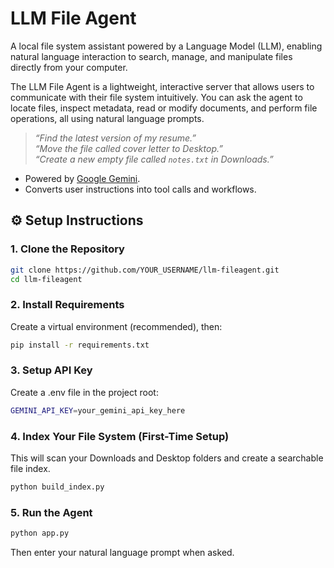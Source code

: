 # LLM File Agent
A local file system assistant powered by a Language Model (LLM), enabling natural language interaction to search, manage, and manipulate files directly from your computer.

The LLM File Agent is a lightweight, interactive server that allows users to communicate with their file system intuitively. You can ask the agent to locate files, inspect metadata, read or modify documents, and perform file operations, all using natural language prompts.

> _“Find the latest version of my resume.”_  
> _“Move the file called cover letter to Desktop.”_  
> _“Create a new empty file called `notes.txt` in Downloads.”_

- Powered by [Google Gemini](https://ai.google.dev).
- Converts user instructions into tool calls and workflows.

## ⚙️ Setup Instructions

### 1. Clone the Repository
```bash
git clone https://github.com/YOUR_USERNAME/llm-fileagent.git
cd llm-fileagent
```

### 2. Install Requirements
Create a virtual environment (recommended), then:
```bash
pip install -r requirements.txt
```

### 3. Setup API Key
Create a .env file in the project root:
```bash
GEMINI_API_KEY=your_gemini_api_key_here
```

### 4. Index Your File System (First-Time Setup)
This will scan your Downloads and Desktop folders and create a searchable file index.
```bash
python build_index.py
```

### 5. Run the Agent
```bash
python app.py
```
Then enter your natural language prompt when asked.
